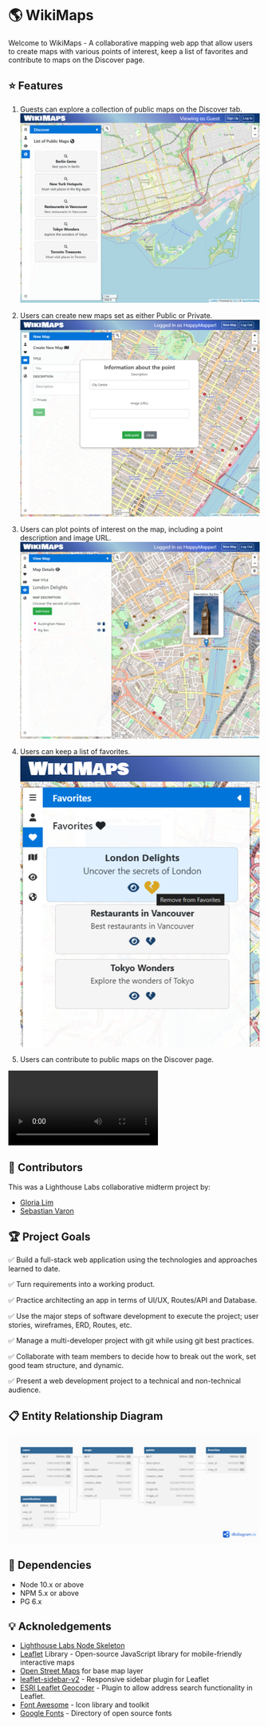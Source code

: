 🌎 WikiMaps
=========

Welcome to WikiMaps - A collaborative mapping web app that allow users to create maps with various points of interest, keep a list of favorites and contribute to maps on the Discover page.

## ⭐ Features

1. Guests can explore a collection of public maps on the Discover tab.
![WikiMaps Guest View](planning/docs/1-guest-discover.png)

2. Users can create new maps set as either Public or Private.
![WikiMaps User Create Map](planning/docs/2-User-create-map.png)

3. Users can plot points of interest on the map, including a point description and image URL.
![WikiMaps User View Map](planning/docs/3-User-view-map.png)

4. Users can keep a list of favorites.
![WikiMaps User View Map](planning/docs/5-User-favorites.png)

5. Users can contribute to public maps on the Discover page.
<video src="planning/docs/Contrib-video.mp4" controls="controls" style="max-width: 730px;">
</video>


## 💬 Contributors
This was a Lighthouse Labs collaborative midterm project by:
- <a href="https://github.com/glowiep">Gloria Lim</a>
- <a href="https://github.com/svaronc">Sebastian Varon</a>

## 🏆 Project Goals

✅ Build a full-stack web application using the technologies and approaches learned to date.

✅ Turn requirements into a working product.

✅ Practice architecting an app in terms of UI/UX, Routes/API and Database.

✅ Use the major steps of software development to execute the project; user stories, wireframes, ERD, Routes, etc.

✅ Manage a multi-developer project with git while using git best practices.

✅ Collaborate with team members to decide how to break out the work, set good team structure, and dynamic.

✅ Present a web development project to a technical and non-technical audience.


## 📋 Entity Relationship Diagram
![Entity Relationship Diagram](./planning/docs/ERD-wikimaps-updated.png)

## 🔧 Dependencies

- Node 10.x or above
- NPM 5.x or above
- PG 6.x

## 💡 Acknoledgements

- <a href="https://github.com/lighthouse-labs/node-skeleton"> Lighthouse Labs Node Skeleton</a>
- <a href="https://leafletjs.com/">Leaflet</a> Library - Open-source JavaScript library for mobile-friendly interactive maps
- <a href="https://www.openstreetmap.org/copyright">Open Street Maps</a> for base map layer
- <a href="https://github.com/Turbo87/sidebar-v2">leaflet-sidebar-v2</a> - Responsive sidebar plugin for Leaflet
- <a href="https://github.com/Esri/esri-leaflet-geocoder">ESRI Leaflet Geocoder</a> - Plugin to allow address search functionality in Leaflet.
- <a href="https://fontawesome.com/">Font Awesome</a> - Icon library and toolkit
- <a href="https://fonts.google.com/">Google Fonts</a> - Directory of open source fonts
